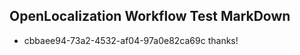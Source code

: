 ## OpenLocalization Workflow Test MarkDown
* cbbaee94-73a2-4532-af04-97a0e82ca69c thanks!

<!--HONumber=Nov16_HO2-->


